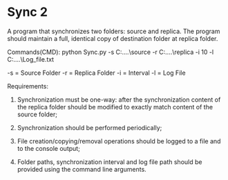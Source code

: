 # Sync 2
  A program that synchronizes two folders: source and replica. The program should maintain a full, identical copy of destination folder at replica folder.

  Commands(CMD): 
  python Sync.py -s C:....\source -r C:....\replica -i 10  -l C:....\Log_file.txt
    
  -s = Source Folder
  -r = Replica Folder
  -i = Interval
  -l = Log File

Requirements:

1. Synchronization must be one-way: after the synchronization content of the replica folder
should be modified to exactly match content of the source folder;

2. Synchronization should be performed periodically;

3. File creation/copying/removal operations should be logged to a file and to the console
output;

4. Folder paths, synchronization interval and log file path should be provided using the
command line arguments. 
